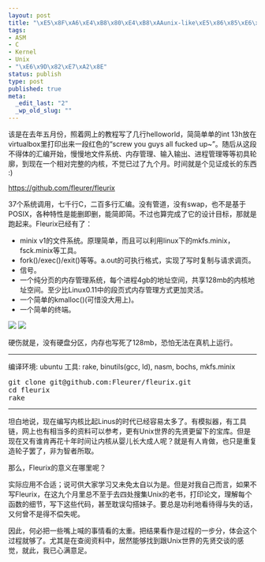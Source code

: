 ```yaml
--- 
layout: post
title: "\xE5\x8F\xA6\xE4\xB8\x80\xE4\xB8\xAAunix-like\xE5\x86\x85\xE6\xA0\xB8, Fleurix"
tags: 
- ASM
- C
- Kernel
- Unix
- "\xE6\x9D\x82\xE7\xA2\x8E"
status: publish
type: post
published: true
meta: 
  _edit_last: "2"
  _wp_old_slug: ""
---
```

该是在去年五月份，照着网上的教程写了几行helloworld，简简单单的int 13h放在virtualbox里打印出来一段红色的“screw you guys all fucked up~”。随后从这段不得体的汇编开始，慢慢地文件系统、内存管理、输入输出、进程管理等等初具轮廓，到现在一个相对完整的内核，不觉已过了九个月。时间就是个见证成长的东西 :)

<a href="https://github.com/fleurer/fleurix">https://github.com/fleurer/fleurix</a>

37个系统调用，七千行C，二百多行汇编。没有管道，没有swap，也不是基于POSIX，各种特性是能删即删，能简即简。不过也算完成了它的设计目标，那就是跑起来。Fleurix已经有了：

<ul>
<li> minix v1的文件系统。原理简单，而且可以利用linux下的mkfs.minix，fsck.minix等工具。
<li> fork()/exec()/exit()等等。a.out的可执行格式，实现了写时复制与请求调页。
<li> 信号。
<li> 一个纯分页的内存管理系统，每个进程4gb的地址空间，共享128mb的内核地址空间。至少比Linux0.11中的段页式内存管理方式更加灵活。
<li> 一个简单的kmalloc()(可惜没大用上)。
<li> 一个简单的终端。
</ul>

<img src="http://i.min.us/im2snS.jpg"></img>
<img src="http://i.min.us/ikheqK.jpg"></img>

硬伤就是，没有硬盘分区，内存也写死了128mb，恐怕无法在真机上运行。

<hr />

编译环境: ubuntu
工具: rake, binutils(gcc, ld), nasm, bochs, mkfs.minix

<pre code="bash">
git clone git@github.com:Fleurer/fleurix.git
cd fleurix
rake
</pre>

<hr />

坦白地说，现在编写内核比起Linus的时代已经容易太多了。有模拟器，有工具链，网上也有相当多的资料可以参考，更有Unix世界的先贤更留下的宝库。但是现在又有谁肯再花十年时间让内核从婴儿长大成人呢？就是有人肯做，也只是重复造轮子罢了，非为智者所取。

那么，Fleurix的意义在哪里呢？

实际应用不合适；说可供大家学习又未免太自以为是。但是对我自己而言，如果不写Fleurix，在这九个月里总不至于去四处搜集Unix的老书，打印论文，理解每个函数的细节，写下这些代码，甚至耽误勾搭妹子。要总是功利地看待得与失的话，又何曾不是得不偿失呢。

因此，何必把一些嘴上喊的事情看的太重。把结果看作是过程的一步分，体会这个过程就够了。尤其是在查阅资料中，居然能够找到跟Unix世界的先贤交谈的感觉，就此，我已心满意足。
